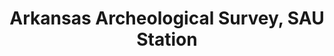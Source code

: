 ---
layout: repo
title: "Arkansas Archeological Survey, SAU Station"
id: 1429
permalink: repos/1429/
---